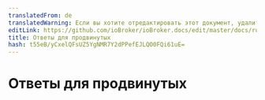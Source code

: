 ```yaml
---
translatedFrom: de
translatedWarning: Если вы хотите отредактировать этот документ, удалите поле «translationFrom», в противном случае этот документ будет снова автоматически переведен
editLink: https://github.com/ioBroker/ioBroker.docs/edit/master/docs/ru/faq/_050_advanced/README.md
title: Ответы для продвинутых
hash: t55eB/yCxelQFsUZ5YgNMR7Y2dPPefEJLQO0FQi61uE=
---
```

# Ответы для продвинутых